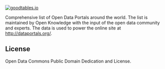 [![goodtables.io](https://goodtables.io/badge/github/okfn/dataportals.org.svg)](https://goodtables.io/github/okfn/dataportals.org)

Comprehensive list of Open Data Portals around the world. The list is
maintained by Open Knowledge with the input of the open data community and
experts. The data is used to power the online site at http://dataportals.org/.

## License

Open Data Commons Public Domain Dedication and License.

